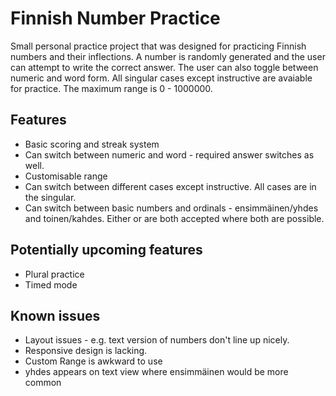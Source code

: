 # Finnish Number Practice

Small personal practice project that was designed for practicing Finnish numbers and their inflections. A number is randomly generated and the user can attempt to write the correct answer. The user can also 
toggle between numeric and word form. All singular cases except instructive are avaiable for practice. The maximum range is 0 - 1000000. 

## Features
- Basic scoring and streak system
- Can switch between numeric and word - required answer switches as well.
- Customisable range
- Can switch between different cases except instructive. All cases are in the singular.
- Can switch between basic numbers and ordinals - ensimmäinen/yhdes and toinen/kahdes. Either or are both accepted where both are possible. 

## Potentially upcoming features
- Plural practice
- Timed mode

## Known issues
- Layout issues - e.g. text version of numbers don't line up nicely.
- Responsive design is lacking.
- Custom Range is awkward to use
- yhdes appears on text view where ensimmäinen would be more common 
